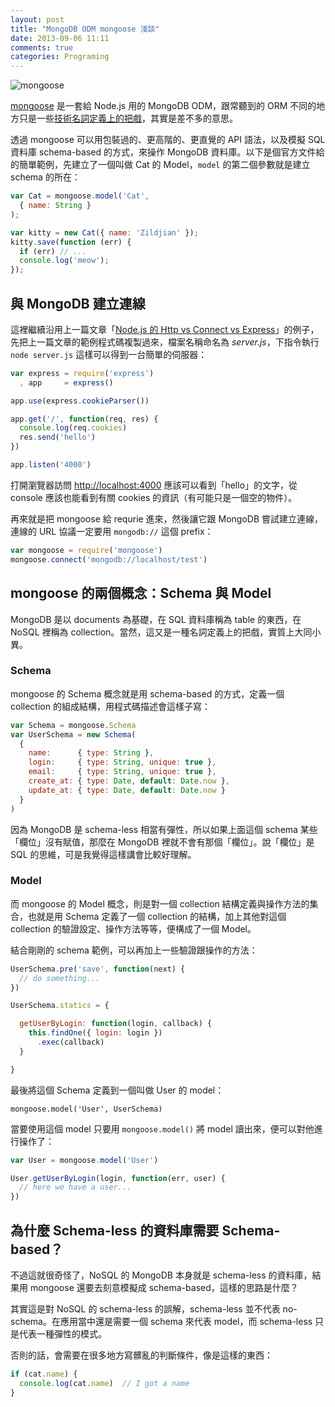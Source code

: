 ```yaml
---
layout: post
title: "MongoDB ODM mongoose 淺談"
date: 2013-09-06 11:11
comments: true
categories: Programing
---
```

![mongoose](https://lh3.googleusercontent.com/-Tdo_5cAPDnk/UilIbkRmleI/AAAAAAAAGqQ/vh6dM2gZvV4/w690-h450-no/%25E8%259E%25A2%25E5%25B9%2595%25E5%25BF%25AB%25E7%2585%25A7+2013-09-06+%25E4%25B8%258A%25E5%258D%258811.12.48.png)

[mongoose](http://mongoosejs.com/) 是一套給 Node.js 用的 MongoDB ODM，跟常聽到的 ORM 不同的地方只是一些[技術名詞定義上的把戲](http://stackoverflow.com/questions/12261866/what-is-the-difference-between-an-orm-and-an-odm)，其實是差不多的意思。

透過 mongoose 可以用包裝過的、更高階的、更直覺的 API 語法，以及模擬 SQL 資料庫 schema-based 的方式，來操作 MongoDB 資料庫。以下是個官方文件給的簡單範例，先建立了一個叫做 Cat 的 Model，`model` 的第二個參數就是建立 schema 的所在：

``` js
var Cat = mongoose.model('Cat',
  { name: String }
);

var kitty = new Cat({ name: 'Zildjian' });
kitty.save(function (err) {
  if (err) // ...
  console.log('meow');
});
```

<!-- more -->

## 與 MongoDB 建立連線

這裡繼續沿用上一篇文章「[Node.js 的 Http vs Connect vs Express](/posts/node-http-vs-connect-vs-express/)」的例子，先把上一篇文章的範例程式碼複製過來，檔案名稱命名為 _server.js_，下指令執行 `node server.js` 這樣可以得到一台簡單的伺服器：

``` js
var express = require('express')
  , app     = express()

app.use(express.cookieParser())

app.get('/', function(req, res) {
  console.log(req.cookies)
  res.send('hello')
})

app.listen('4000')
```

打開瀏覽器訪問 [http://localhost:4000](http://localhost:4000) 應該可以看到「hello」的文字，從 console 應該也能看到有關 cookies 的資訊（有可能只是一個空的物件）。

再來就是把 mongoose 給 requrie 進來，然後讓它跟 MongoDB 嘗試建立連線，連線的 URL 協議一定要用 `mongodb://` 這個 prefix：

``` js
var mongoose = require('mongoose')
mongoose.connect('mongodb://localhost/test')
```

## mongoose 的兩個概念：Schema 與 Model

MongoDB 是以 documents 為基礎，在 SQL 資料庫稱為 table 的東西，在 NoSQL 裡稱為 collection。當然，這又是一種名詞定義上的把戲，實質上大同小異。

### Schema

mongoose 的 Schema 概念就是用 schema-based 的方式，定義一個 collection 的組成結構，用程式碼描述會這樣子寫：

``` js
var Schema = mongoose.Schema
var UserSchema = new Schema(
  {
    name:      { type: String },
    login:     { type: String, unique: true },
    email:     { type: String, unique: true },
    create_at: { type: Date, default: Date.now },
    update_at: { type: Date, default: Date.now }
  }
)
```

因為 MongoDB 是 schema-less 相當有彈性，所以如果上面這個 schema 某些「欄位」沒有賦值，那麼在 MongoDB 裡就不會有那個「欄位」。說「欄位」是 SQL 的思維，可是我覺得這樣講會比較好理解。

### Model

而 mongoose 的 Model 概念，則是對一個 collection 結構定義與操作方法的集合，也就是用 Schema 定義了一個 collection 的結構，加上其他對這個 collection 的驗證設定、操作方法等等，便構成了一個 Model。

結合剛剛的 schema 範例，可以再加上一些驗證跟操作的方法：

``` js
UserSchema.pre('save', function(next) {
  // do something...
})

UserSchema.statics = {

  getUserByLogin: function(login, callback) {
    this.findOne({ login: login })
      .exec(callback)
  }

}
```

最後將這個 Schema 定義到一個叫做 User 的 model：

    mongoose.model('User', UserSchema)

當要使用這個 model 只要用 `mongoose.model()` 將 model 讀出來，便可以對他進行操作了：

``` js
var User = mongoose.model('User')

User.getUserByLogin(login, function(err, user) {
  // here we have a user...
})
```

## 為什麼 Schema-less 的資料庫需要 Schema-based？

不過這就很奇怪了，NoSQL 的 MongoDB 本身就是 schema-less 的資料庫，結果用 mongoose 還要去刻意模擬成 schema-based，這樣的思路是什麼？

其實這是對 NoSQL 的 schema-less 的誤解，schema-less 並不代表 no-schema。在應用當中還是需要一個 schema 來代表 model，而 schema-less 只是代表一種彈性的模式。

否則的話，會需要在很多地方寫髒亂的判斷條件，像是這樣的東西：

``` js
if (cat.name) {
  console.log(cat.name)  // I got a name
}
```